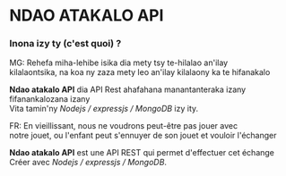 # NDAO ATAKALO API
### Inona izy ty (c'est quoi) ?
<p> MG: Rehefa miha-lehibe isika dia mety tsy te-hilalao an'ilay<br>
kilalaontsika, na koa ny zaza mety leo an'ilay kilalaony ka te hifanakalo</p>

<p><strong>Ndao atakalo API</strong> dia API Rest ahafahana manantanteraka izany fifanankalozana izany <br>
Vita tamin'ny <em>Nodejs / expressjs / MongoDB</em> izy ity.</p>

<p> FR: En vieillissant, nous ne voudrons peut-être pas jouer avec <br>
notre jouet, ou l'enfant peut s'ennuyer de son jouet et vouloir l'échanger</p>

<p><strong>Ndao atakalo API</strong> est une API REST qui permet d'effectuer cet échange <br>
Créer avec <em>Nodejs / expressjs / MongoDB</em>.</p>
